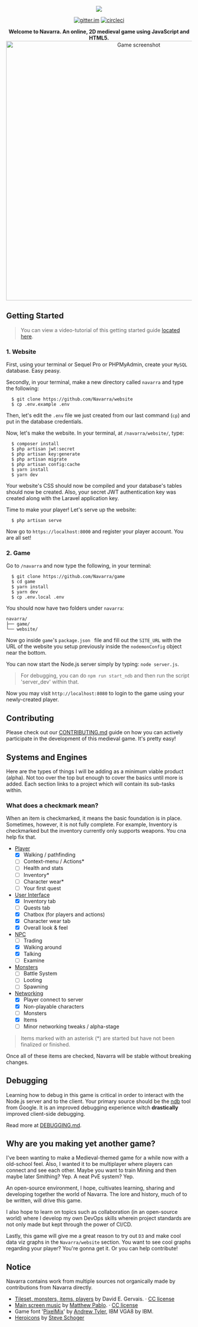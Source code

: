 <p align="center">
  <img src="https://github.com/Navarra/game/raw/master/src/assets/logo.png"/>
</p>

<p align="center">
  <a href="https://gitter.im/Navarra/game"><img src="https://badges.gitter.im/Navarra/game.svg" alt="gitter.im"></a>
  <a href="https://circleci.com/gh/Navarra/game/tree/master"><img src="https://circleci.com/gh/Navarra/game/tree/master.svg?style=svg" alt="circleci"></a>
</p>

<p align="center">
  <strong>Welcome to Navarra. An online, 2D medieval game using JavaScript and HTML5.</strong>

  <img width="704" alt="Game screenshot" src="https://user-images.githubusercontent.com/616320/34860792-9a2c0ee8-f725-11e7-9e60-91b8610926f2.png">
</p>

## Getting Started

> You can view a video-tutorial of this getting started guide [located here](https://www.youtube.com/watch?v=5a69TEEJ-oY).

### 1. Website

First, using your terminal or Sequel Pro or PHPMyAdmin, create your `MySQL` database. Easy peasy.

Secondly, in your terminal, make a new directory called `navarra` and type the following:

      $ git clone https://github.com/Navarra/website
      $ cp .env.example .env

Then, let's edit the `.env` file we just created from our last command (`cp`) and put in the database credentials.

Now, let's make the website. In your terminal, at `/navarra/website/`, type:

      $ composer install
      $ php artisan jwt:secret
      $ php artisan key:generate
      $ php artisan migrate
      $ php artisan config:cache
      $ yarn install
      $ yarn dev

Your website's CSS should now be compiled and your database's tables should now be created. Also, your secret JWT authentication key was created along with the Laravel application key.

Time to make your player! Let's serve up the website:

      $ php artisan serve

Now go to `https://localhost:8000` and register your player account. You are all set!

### 2. Game

Go to `/navarra` and now type the following, in your terminal:

      $ git clone https://github.com/Navarra/game
      $ cd game
      $ yarn install
      $ yarn dev
      $ cp .env.local .env

You should now have two folders under `navarra`:

    navarra/
    ├── game/
    └── website/

Now go inside `game`'s `package.json ` file and fill out the `SITE_URL` with the URL of the website you setup previously inside the `nodemonConfig` object near the bottom.

You can now start the Node.js server simply by typing: `node server.js`.

> For debugging, you can do `npm run start_ndb` and then run the script 'server_dev' within that.

Now you may visit `http://localhost:8080` to login to the game using your newly-created player.

## Contributing

Please check out our [CONTRIBUTING.md](https://github.com/Navarra/game/blob/master/CONTRIBUTING.md) guide on how you can actively participate in the development of this medieval game. It's pretty easy!

## Systems and Engines

Here are the types of things I will be adding as a minimum viable product (alpha). Not too over the top but enough to cover the basics until more is added. Each section links to a project which will contain its sub-tasks within.

### What does a checkmark mean?

When an item is checkmarked, it means the basic foundation is in place. Sometimes, however, it is not fully complete. For example, Inventory is checkmarked but the inventory currently only supports weapons. You cna help fix that.

- [Player](https://github.com/Navarra/game/projects/1)
  - [x] Walking / pathfinding
  - [ ] Context-menu / Actions*
  - [ ] Health and stats
  - [ ] Inventory*
  - [ ] Character wear*
  - [ ] Your first quest
- [User Interface](https://github.com/Navarra/game/projects/2)
  - [x] Inventory tab
  - [ ] Quests tab
  - [x] Chatbox (for players and actions)
  - [x] Character wear tab
  - [x] Overall look &amp; feel
- [NPC](https://github.com/Navarra/game/projects/3)
  - [ ] Trading
  - [x] Walking around
  - [x] Talking
  - [ ] Examine
- [Monsters](https://github.com/Navarra/game/projects/3)
  - [ ] Battle System
  - [ ] Looting
  - [ ] Spawning
- [Networking](https://github.com/Navarra/game/projects/5)
  - [X] Player connect to server
  - [X] Non-playable characters
  - [ ] Monsters
  - [X] Items
  - [ ] Minor networking tweaks / alpha-stage

> Items marked with an asterisk (*) are started but have not been finalized or finished.

Once all of these items are checked, Navarra will be stable without breaking changes.

## Debugging

Learning how to debug in this game is critical in order to interact with the Node.js server and to the client. Your primary source should be the [ndb](https://github.com/GoogleChromeLabs/ndb) tool from Google. It is an improved debugging experience witch __drastically__ improved client-side debugging.

Read more at [DEBUGGING.md](debugging.md).

## Why are you making yet another game?

I've been wanting to make a Medieval-themed game for a while now with a old-school feel. Also, I wanted it to be multiplayer where players can connect and see each other. Maybe you want to train Mining and then maybe later Smithing? Yep. A neat PvE system? Yep.

An open-source environment, I hope, cultivates learning, sharing and developing together the world of Navarra. The lore and history, much of to be written, will drive this game.

I also hope to learn on topics such as collaboration (in an open-source world) where I develop my own DevOps skills wherein project standards are not only made but kept through the power of CI/CD.

Lastly, this game will give me a great reason to try out `D3` and make cool data viz graphs in the `Navarra/website` section. You want to see cool graphs regarding your player? You're gonna get it. Or you can help contribute!

## Notice

Navarra contains work from multiple sources not organically made by contributions from Navarra directly.

- [Tileset, monsters, items, players](http://pousse.rapiere.free.fr/tome/tome-tiles.htm) by David E. Gervais. &middot; [CC license](https://creativecommons.org/licenses/by/3.0/)
- [Main screen music](https://opengameart.org/content/enchanted-festival) by [Matthew Pablo](http://www.matthewpablo.com). &middot; [CC license](https://creativecommons.org/licenses/by/3.0/)
- Game font '[PixelMix](https://www.dafont.com/pixelmix.font)' by [Andrew Tyler](http://andrewtyler.net/fonts/), IBM VGA8 by IBM.
- [Heroicons](https://github.com/sschoger/heroicons-ui) by [Steve Schoger](http://www.steveschoger.com/)
